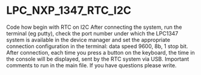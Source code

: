 # LPC_NXP_1347_RTC_I2C
Code how begin with RTC on I2C 
After connecting the system, run the terminal (eg putty), 
check the port number under which the LPC1347 system is available in the device manager 
and set the appropriate connection configuration in the terminal: data speed 9600, 8b, 1 stop bit.
After connection, each time you press a button on the keyboard, the time in the console will be displayed, 
sent by the RTC system via USB.
Important comments to run in the main file. If you have questions please write.
